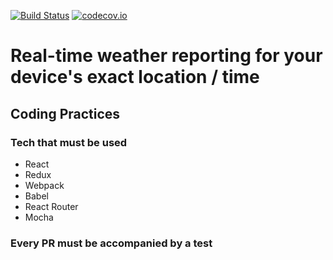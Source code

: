 [![Build Status](https://travis-ci.org/bricejlin/weather-now.svg?branch=master)](https://travis-ci.org/bricejlin/weather-now)
[![codecov.io](https://codecov.io/github/bricejlin/weather-now/coverage.svg?branch=master)](https://codecov.io/github/bricejlin/weather-now?branch=master)

# Real-time weather reporting for your device's exact location / time

## Coding Practices

### Tech that must be used
- React
- Redux
- Webpack
- Babel
- React Router
- Mocha

### Every PR must be accompanied by a test
